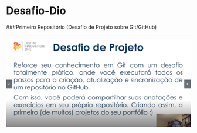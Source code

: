 # Desafio-Dio

###Primeiro Repositório (Desafio de Projeto sobre Git/GitHub)

<p align="center">
  <img width="600" src="imagens/desafio 1.png">
 </p>

